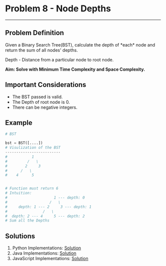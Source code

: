 # Problem 8 - Node Depths
--------------------

## Problem Definition

<p>Given a Binary Search Tree(BST), calculate the depth of *each* node and return the sum of all nodes' depths.</p>
<p>Depth - Distance from a particular node to root node.</p>
<b>Aim: Solve with Minimum Time Complexity and Space Complexity.</b>

## Important Considerations

- The BST passed is valid.
- The Depth of root node is 0.
- There can be negative integers.


## Example
```python
# BST

bst = BST([....])
# Visulization of the BST
-------------------------
#           1
#         /   \
#        2     3
#      /   \
#    4      5


# Function must return 6
# Intuition:
#                     1 --- depth: 0
#                   /   \
#     depth: 1 --- 2     3 --- depth: 1
#                /   \
#  depth: 2 --- 4     5 --- depth: 2
# Sum all the Depths 
```

## Solutions

1. Python Implementations: [Solution](Python/)
2. Java Implementations: [Solution](Java/)
2. JavaScript Implementations: [Solution](Javascript/)

